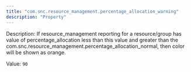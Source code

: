 ```yaml
---
title: "com.snc.resource_management.percentage_allocation_warning"
description: "Property"
---
```


Description: If resource_management reporting for a resource/group has value of percentage_allocation less than this value and greater than the com.snc.resource_management.percentage_allocation_normal, then color will be shown as orange.

Value: `90`